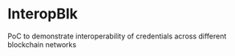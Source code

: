 # InteropBlk
PoC to demonstrate interoperability of credentials across different blockchain networks
